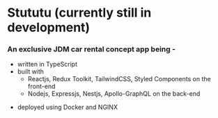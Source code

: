 # Stututu (currently still in development)

### An exclusive JDM car rental concept app being -
* written in TypeScript
* built with
    * Reactjs, Redux Toolkit, TailwindCSS, Styled Components on the front-end 
    * Nodejs, Expressjs, Nestjs, Apollo-GraphQL on the back-end
- deployed using Docker and NGINX
